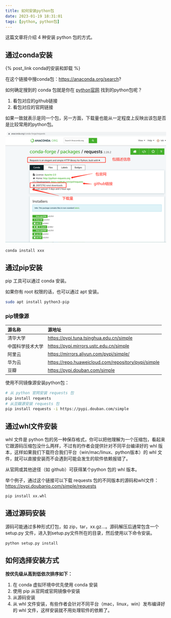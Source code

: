 ```yaml
---
title: 如何安装python包
date: 2023-01-19 18:31:01
tags: [python, python包]
---
```


这篇文章将介绍 4 种安装 python 包的方式。

<!--more-->

## 通过conda安装

{% post_link conda的安装和卸载 %}

在这个链接中搜conda包：https://anaconda.org/search?

如何确定搜到的 conda 包就是你在 [python官网](https://pypi.org) 找到的python包呢？

1. 看包对应的github链接
2. 看包对应的官网链接

如果一致就表示是同一个包，另一方面，下载量也能从一定程度上反映出该包是否是比较常用的python包。

![image-20230119195518538](如何安装python包/image-20230119195518538.png)

```bash
conda install xxx
```

## 通过pip安装

pip 工具可以通过 conda 安装。

如果你有 root 权限的话，也可以通过 apt 安装。

```bash
sudo apt install python3-pip
```

### pip镜像源

| 源名称           | 源地址                                              |
| :--------------- | :-------------------------------------------------- |
| 清华大学         | https://pypi.tuna.tsinghua.edu.cn/simple            |
| 中国科学技术大学 | https://pypi.mirrors.ustc.edu.cn/simple             |
| 阿里云           | https://mirrors.aliyun.com/pypi/simple/             |
| 华为云           | https://repo.huaweicloud.com/repository/pypi/simple |
| 豆瓣             | https://pypi.douban.com/simple                      |

使用不同镜像源安装python包：

```bash
# 从 python 官网安装 requests 包
pip install requests
# 从豆瓣源安装 requests 包
pip install requests -i https://pypi.douban.com/simple
```

## 通过whl文件安装

whl 文件是 python 包的另一种保存格式，你可以把他理解为一个压缩包，看起来它跟源码压缩包没什么两样，不过有的作者会提供针对不同平台编译好的 whl 版本，这样如果我们下载符合我们平台（win/mac/linux、python版本）的 whl 文件，就可以直接安装而不会遇到可能会发生的软件依赖报错了。

从官网或其他途径（如 github）可获得某个python 包的 whl 版本。

举个例子，通过这个链接可以下载 requests 包的不同版本的源码和whl文件：https://pypi.doubanio.com/simple/requests

```bash
pip install xx.whl
```

## 通过源码安装

源码可能通过多种形式打包，如 zip，tar，xx.gz...。源码解压后通常包含一个 setup.py 文件，进入到setup.py文件所在的目录，然后使用以下命令安装。

```bash
python setup.py install
```

## 如何选择安装方式

**按优先级从高到低依次排序如下：**

1. 在 conda 虚拟环境中优先使用 conda 安装
2. 使用 pip 从官网或官网镜像中安装
3. 从源码安装
4. 从 whl 文件安装，有些作者会针对不同平台（mac，linux，win）发布编译好的 whl 文件，这样安装就不用处理软件的依赖了。


